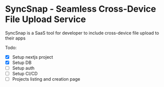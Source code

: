 # SyncSnap - Seamless Cross-Device File Upload Service

SyncSnap is a SaaS tool for developer to include cross-device file upload to their apps

Todo:

- [x] Setup nextjs project
- [x] Setup DB
- [ ] Setup auth
- [ ] Setup CI/CD
- [ ] Projects listing and creation page
